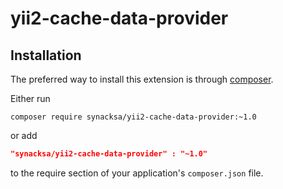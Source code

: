 # yii2-cache-data-provider


Installation
------------
The preferred way to install this extension is through [composer](http://getcomposer.org/download/).

Either run

```
composer require synacksa/yii2-cache-data-provider:~1.0
```
or add

```json
"synacksa/yii2-cache-data-provider" : "~1.0"
```

to the require section of your application's `composer.json` file.